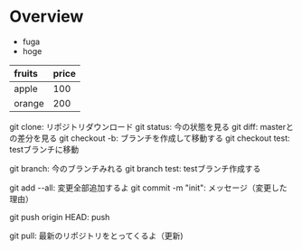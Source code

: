 # Overview

- fuga
- hoge

|fruits|price|
|:---|:---|
|apple|100|
|orange|200|


git clone: リポジトリダウンロード
git status: 今の状態を見る
git diff: masterとの差分を見る
git checkout -b: ブランチを作成して移動する
git checkout test: testブランチに移動

git branch: 今のブランチみれる
git branch test: testブランチ作成する

git add --all: 変更全部追加するよ
git commit -m "init": メッセージ（変更した理由）

git push origin HEAD: push

git pull: 最新のリポジトリをとってくるよ（更新)
